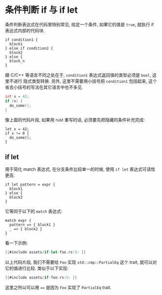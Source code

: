 # 条件判断 if 与 if let

条件判断表达式在代码里特别常见, 给定一个条件, 如果它的值是 `true`, 就执行 if 表达式内部的代码块.

```rust, ignore
if condition1 {
  block1
} else if condition2 {
  block2
} else {
  block_n
}
```

跟 C/C++ 等语言不同之处在于, `condition1` 表达式返回值的类型必须是 `bool`, 这里不进行
隐式类型转换. 另外, 这里不需要用小括号把 `condition1` 包括起来, 这个省去小括号的写法在其它语言中也不多见.

```C
int x = 42;
if (x) {
  do_some();
}
```

像上面的代码片段, 如果用 rust 重写的话, 必须要先把隐藏的条件补充完成:

```rust, ignore
let x = 42;
if x != 0 {
  do_some();
}
```

## if let

用于简化 match 表达式, 在分支条件比较单一的时候, 使用 `if let` 表达式可读性更高.

```rust, ignore
if let pattern = expr {
  block1
} else {
  block2
}
```

它等同于以下的 `match` 表达式:

```rust, ignore
match expr {
  pattern => { block1 }
  _ => { block2 }
}
```

看一下示例:

```rust
{{#include assets/if-let-foo.rs:5: }}
```

以上代码片段, 我们不需要给 `Foo` 实现 `std::cmp::PartialEq` 这个 trait, 就可以对它的值进行比较.
类似于以下实现:

```rust
{{#include assets/if-foo.rs:5: }}
```

这里之所以可以用 `==` 是因为 `Foo` 实现了 `PartialEq` trait.